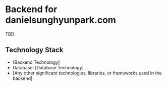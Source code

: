 # Backend for danielsunghyunpark.com

TBD

## Technology Stack

- [Backend Technology]
- Database: [Database Technology]
- [Any other significant technologies, libraries, or frameworks used in the backend]

